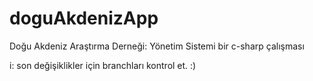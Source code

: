 # doguAkdenizApp
Doğu Akdeniz Araştırma Derneği: Yönetim Sistemi 
bir c-sharp çalışması

i: son değişiklikler için branchları kontrol et. :)
